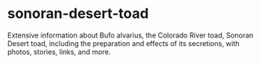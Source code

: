 # sonoran-desert-toad
Extensive information about Bufo alvarius, the Colorado River toad, Sonoran Desert toad, including the preparation and effects of its secretions, with photos, stories, links, and more.

